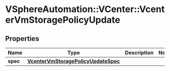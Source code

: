 # VSphereAutomation::VCenter::VcenterVmStoragePolicyUpdate

## Properties
Name | Type | Description | Notes
------------ | ------------- | ------------- | -------------
**spec** | [**VcenterVmStoragePolicyUpdateSpec**](VcenterVmStoragePolicyUpdateSpec.md) |  | 


